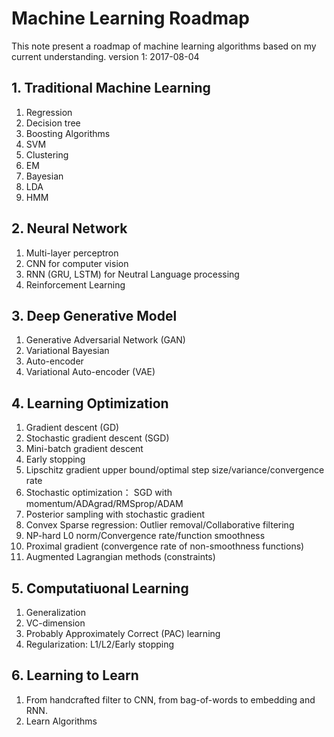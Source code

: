 # Machine Learning Roadmap
This note present a roadmap of machine learning algorithms based on my current understanding.
version 1: 2017-08-04

## 1\. Traditional Machine Learning

1. Regression
2. Decision tree
3. Boosting Algorithms
4. SVM
5. Clustering
6. EM
7. Bayesian
8. LDA
9. HMM

## 2\. Neural Network

1. Multi-layer perceptron
2. CNN for computer vision
3. RNN (GRU, LSTM) for Neutral Language processing
4. Reinforcement Learning

## 3\. Deep Generative Model

1. Generative Adversarial Network (GAN)
2. Variational Bayesian
3. Auto-encoder
4. Variational Auto-encoder (VAE)

## 4\. Learning Optimization

1. Gradient descent (GD)
2. Stochastic gradient descent (SGD)
3. Mini-batch gradient descent
4. Early stopping
5. Lipschitz gradient upper bound/optimal step size/variance/convergence rate
6. Stochastic optimization： SGD with momentum/ADAgrad/RMSprop/ADAM
7. Posterior sampling with stochastic gradient
8. Convex Sparse regression: Outlier removal/Collaborative filtering
9. NP-hard L0 norm/Convergence rate/function smoothness
10. Proximal gradient (convergence rate of non-smoothness functions)
11. Augmented Lagrangian methods (constraints)

## 5\. Computatiuonal Learning

1. Generalization
2. VC-dimension
3. Probably Approximately Correct (PAC) learning
4. Regularization: L1/L2/Early stopping

## 6\. Learning to Learn

1. From handcrafted filter to CNN, from bag-of-words to embedding and RNN.
2. Learn Algorithms
